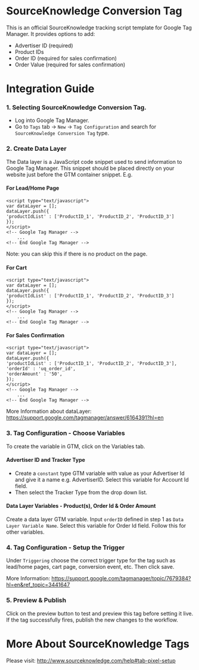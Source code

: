 # SourceKnowledge Conversion Tag
This is an official SourceKnowledge tracking script template for Google Tag Manager. It provides options to add:
* Advertiser ID (required)
* Product IDs
* Order ID (required for sales confirmation)
* Order Value (required for sales confirmation)

# Integration Guide
### 1. Selecting SourceKnowledge Conversion Tag.
- Log into Google Tag Manager. 
- Go to `Tags` tab -> `New` -> `Tag Configuration` and search for `SourceKnowledge Conversion Tag` type.

### 2. Create Data Layer
The Data layer is a JavaScript code snippet used to send information to Google Tag Manager. This snippet should be placed directly on your website just before the GTM container snippet. E.g. 
#### For Lead/Home Page
```
<script type="text/javascript">
var dataLayer = [];
dataLayer.push({
'productIdList' : ['ProductID_1', 'ProductID_2', 'ProductID_3']
});
</script>
<!-- Google Tag Manager -->
  	...
<!-- End Google Tag Manager -->
```
Note: you can skip this if there is no product on the page. 
#### For Cart
```
<script type="text/javascript">
var dataLayer = [];
dataLayer.push({
'productIdList' : ['ProductID_1', 'ProductID_2', 'ProductID_3']
});
</script>
<!-- Google Tag Manager -->
  	...
<!-- End Google Tag Manager -->
```
#### For Sales Confirmation
```
<script type="text/javascript">
var dataLayer = [];
dataLayer.push({
'productIdList' : ['ProductID_1', 'ProductID_2', 'ProductID_3'],
'orderId' : 'uq_order_id',
'orderAmount' : '50',
});
</script>
<!-- Google Tag Manager -->
  	...
<!-- End Google Tag Manager -->
```

More Information about dataLayer: https://support.google.com/tagmanager/answer/6164391?hl=en
### 3. Tag Configuration - Choose Variables
To create the variable in GTM, click on the Variables tab. 
#### Advertiser ID and Tracker Type
- Create a `constant` type GTM variable with value as your Advertiser Id and give it a name e.g. AdvertiserID. Select this variable for Account Id field. 
- Then select the Tracker Type from the drop down list.
#### Data Layer Variables - Product(s), Order Id & Order Amount
Create a data layer GTM variable. Input `orderID` defined in step 1 as `Data Layer Variable Name`. Select this variable for Order Id field. Follow this for other variables. 
### 4. Tag Configuration - Setup the Trigger
Under `Triggering` choose the correct trigger type for the tag such as lead/home pages, cart page, conversion event, etc. Then click save.

More Information: https://support.google.com/tagmanager/topic/7679384?hl=en&ref_topic=3441647

### 5. Preview & Publish
Click on the preview button to test and preview this tag before setting it live. If the tag successfully fires, publish the new changes to the workflow.

# More About SourceKnowledge Tags
Please visit: http://www.sourceknowledge.com/help#tab-pixel-setup
